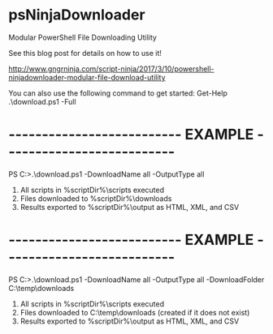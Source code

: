 # psNinjaDownloader
Modular PowerShell File Downloading Utility

See this blog post for details on how to use it!

http://www.gngrninja.com/script-ninja/2017/3/10/powershell-ninjadownloader-modular-file-download-utility

You can also use the following command to get started:
Get-Help .\download.ps1 -Full


# -------------------------- EXAMPLE --------------------------

PS C:\>.\download.ps1 -DownloadName all -OutputType all

1. All scripts in %scriptDir%\scripts executed
2. Files downloaded to %scriptDir%\downloads
3. Results exported to %scriptDir%\output as HTML, XML, and CSV


# -------------------------- EXAMPLE  --------------------------

PS C:\>.\download.ps1 -DownloadName all -OutputType all -DownloadFolder C:\temp\downloads

1. All scripts in %scriptDir%\scripts executed
2. Files downloaded to C:\temp\downloads (created if it does not exist)
3. Results exported to %scriptDir%\output as HTML, XML, and CSV